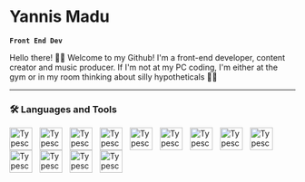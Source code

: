 # Yannis Madu

**`Front End Dev`**

Hello there! 👋🏾 Welcome to my Github! I'm a front-end developer, content creator and music producer. If I'm not at my PC coding, I'm either at the gym or in my room thinking about silly hypotheticals 🤔💭

---

### 🛠️ Languages and Tools
<img align="left" alt="Typescript" width="40px" style="padding-right:10px" src="https://cdn.jsdelivr.net/gh/devicons/devicon/icons/typescript/typescript-original.svg" />
<img align="left" alt="Typescript" width="40px" style="padding-right:10px" src="https://cdn.jsdelivr.net/gh/devicons/devicon/icons/html5/html5-original.svg"  />
<img align="left" alt="Typescript" width="40px" style="padding-right:10px" src="https://cdn.jsdelivr.net/gh/devicons/devicon/icons/css3/css3-original.svg" />
<img align="left" alt="Typescript" width="40px" style="padding-right:10px" src="https://cdn.jsdelivr.net/gh/devicons/devicon/icons/javascript/javascript-original.svg"  />
<img align="left" alt="Typescript" width="40px" style="padding-right:10px" src="https://cdn.jsdelivr.net/gh/devicons/devicon/icons/react/react-original.svg"  />
<img align="left" alt="Typescript" width="40px" style="padding-right:10px" src="https://cdn.jsdelivr.net/gh/devicons/devicon/icons/nextjs/nextjs-original.svg"/>
<img align="left" alt="Typescript" width="40px" style="padding-right:10px" src="https://cdn.jsdelivr.net/gh/devicons/devicon/icons/git/git-original.svg" />
<img align="left" alt="Typescript" width="40px" style="padding-right:10px" src="https://cdn.jsdelivr.net/gh/devicons/devicon/icons/npm/npm-original-wordmark.svg"/>
<img align="left" alt="Typescript" width="40px" style="padding-right:10px" src="https://cdn.jsdelivr.net/gh/devicons/devicon/icons/mongodb/mongodb-original-wordmark.svg" />
<img align="left" alt="Typescript" width="40px" style="padding-right:10px" src="https://cdn.jsdelivr.net/gh/devicons/devicon/icons/webpack/webpack-original.svg" />
<img align="left" alt="Typescript" width="40px" style="padding-right:10px" src="https://cdn.jsdelivr.net/gh/devicons/devicon/icons/tailwindcss/tailwindcss-plain.svg" />
<img align="left" alt="Typescript" width="40px" style="padding-right:10px" src="https://cdn.jsdelivr.net/gh/devicons/devicon/icons/bash/bash-original.svg" />
<img align="left" alt="Typescript" width="40px" style="padding-right:10px" src="https://cdn.jsdelivr.net/gh/devicons/devicon/icons/ubuntu/ubuntu-plain.svg"/>
<br />

#


